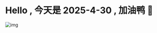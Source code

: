 
# Hello , 今天是 2025-4-30 , 加油鸭 🤭

![img](https://v1.jinrishici.com/all.svg?font-size=18&spacing=4)

